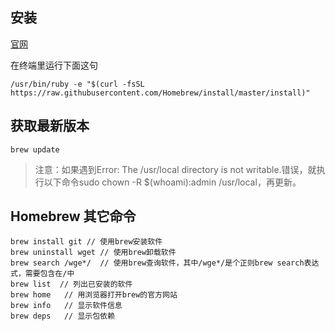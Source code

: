## 安装

[官网](https://brew.sh/)

在终端里运行下面这句
```
/usr/bin/ruby -e "$(curl -fsSL https://raw.githubusercontent.com/Homebrew/install/master/install)"

```

## 获取最新版本

`brew update`

> 注意：如果遇到Error: The /usr/local directory is not writable.错误，就执行以下命令sudo chown -R $(whoami):admin /usr/local，再更新。

## Homebrew 其它命令

```
brew install git // 使用brew安装软件
brew uninstall wget // 使用brew卸载软件
brew search /wge*/  // 使用brew查询软件，其中/wge*/是个正则brew search表达式，需要包含在/中
brew list  // 列出已安装的软件
brew home   // 用浏览器打开brew的官方网站
brew info   // 显示软件信息
brew deps   // 显示包依赖
```
